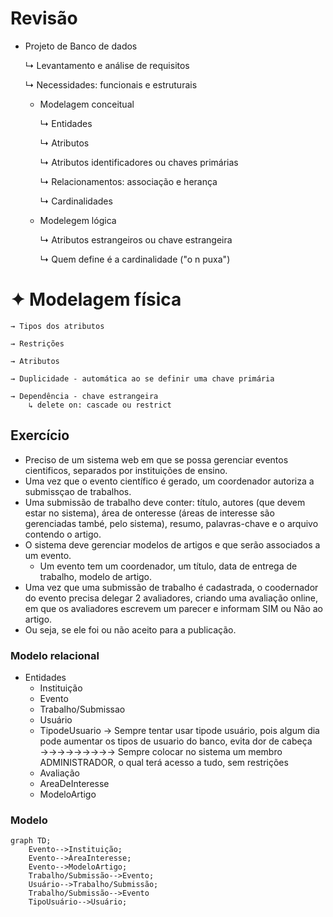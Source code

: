 # Revisão
* Projeto de Banco de dados
  
   ↳ Levantamento e análise de requisitos
 
   ↳ Necessidades: funcionais e estruturais
  
  * Modelagem conceitual
    
     ↳ Entidades
    
     ↳ Atributos
    
     ↳ Atributos identificadores ou chaves primárias
    
     ↳ Relacionamentos: associação e herança
    
     ↳ Cardinalidades
      
  * Modelegem lógica
    
     ↳ Atributos estrangeiros ou chave estrangeira
    
     ↳ Quem define é a cardinalidade ("o n puxa")
  
# ✦ Modelagem física
    → Tipos dos atributos
    
    → Restrições
    
    → Atributos
    
    → Duplicidade - automática ao se definir uma chave primária
    
    → Dependência - chave estrangeira
        ↳ delete on: cascade ou restrict

## Exercício
  * Preciso de um sistema web em que se possa gerenciar eventos cientificos, separados por instituições de ensino. 
  * Uma vez que o evento científico é gerado, um coordenador autoriza a submissçao de trabalhos. 
  * Uma submissão de trabalho deve conter: título, autores (que devem estar no sistema), área de onteresse (áreas de interesse são gerenciadas també, pelo sistema), resumo, palavras-chave e o arquivo contendo o artigo. 
  * O sistema deve gerenciar modelos de artigos e que serão associados a um evento. 
    * Um evento tem um coordenador, um título, data de entrega de trabalho, modelo de artigo. 
  * Uma vez que uma submissão de trabalho é cadastrada, o coodernador do evento precisa delegar 2 avaliadores, criando uma avaliação online, em que os avaliadores escrevem um parecer e informam SIM ou Não ao artigo.
  * Ou seja, se ele foi ou não aceito para a publicação.

### Modelo relacional

* Entidades
  - Instituição
  - Evento
  - Trabalho/Submissao
  - Usuário
  - TipodeUsuario → Sempre tentar usar tipode usuário, pois algum dia pode aumentar os tipos de usuario do banco, evita dor de cabeça
  →→→→→→→→→ Sempre colocar no sistema um membro ADMINISTRADOR, o qual terá acesso a tudo, sem restrições
  - Avaliação
  - AreaDeInteresse
  - ModeloArtigo

### Modelo 
```mermaid
graph TD;
    Evento-->Instituição;
    Evento-->ÁreaInteresse;
    Evento-->ModeloArtigo;
    Trabalho/Submissão-->Evento;
    Usuário-->Trabalho/Submissão;
    Trabalho/Submissão-->Evento
    TipoUsuário-->Usuário;
```
